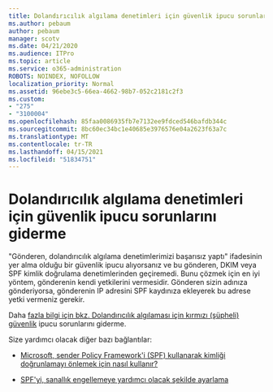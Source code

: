 ```yaml
---
title: Dolandırıcılık algılama denetimleri için güvenlik ipucu sorunlarını giderme
ms.author: pebaum
author: pebaum
manager: scotv
ms.date: 04/21/2020
ms.audience: ITPro
ms.topic: article
ms.service: o365-administration
ROBOTS: NOINDEX, NOFOLLOW
localization_priority: Normal
ms.assetid: 96ebe3c5-66ea-4662-98b7-052c2181c2f3
ms.custom:
- "275"
- "3100004"
ms.openlocfilehash: 85faa0086935fb7e7132ee9fdced546bafdb344c
ms.sourcegitcommit: 8bc60ec34bc1e40685e3976576e04a2623f63a7c
ms.translationtype: MT
ms.contentlocale: tr-TR
ms.lasthandoff: 04/15/2021
ms.locfileid: "51834751"
---
```

# <a name="troubleshooting-the-safety-tip-for-fraud-detection-checks"></a>Dolandırıcılık algılama denetimleri için güvenlik ipucu sorunlarını giderme

"Gönderen, dolandırıcılık algılama denetimlerimizi başarısız yaptı" ifadesinin yer alma olduğu bir güvenlik ipucu alıyorsanız ve bu gönderen, DKIM veya SPF kimlik doğrulama denetimlerinden geçiremedi. Bunu çözmek için en iyi yöntem, gönderenin kendi yetkilerini vermesidir. Gönderen sizin adınıza gönderiyorsa, gönderenin IP adresini SPF kaydınıza ekleyerek bu adrese yetki vermeniz gerekir.
  
Daha [fazla bilgi için bkz. Dolandırıcılık algılaması için kırmızı (şüpheli) güvenlik](https://blogs.msdn.microsoft.com/tzink/2016/11/02/troubleshooting-the-red-suspicious-safety-tip-for-fraud-detection-checks/) ipucu sorunlarını giderme.
  
Size yardımcı olacak diğer bazı bağlantılar:
  
- [Microsoft, sender Policy Framework'i (SPF) kullanarak kimliği doğrunlamayı önlemek için nasıl kullanır?](https://docs.microsoft.com/microsoft-365/security/office-365-security/how-office-365-uses-spf-to-prevent-spoofing)

- [SPF'yi, sanallık engellemeye yardımcı olacak şekilde ayarlama](https://docs.microsoft.com/microsoft-365/security/office-365-security/set-up-spf-in-office-365-to-help-prevent-spoofing)
